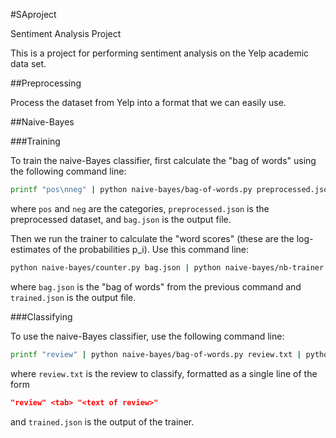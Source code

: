 #SAproject

Sentiment Analysis Project

This is a project for performing sentiment analysis on the Yelp academic data set. 


##Preprocessing

Process the dataset from Yelp into a format that we can easily use. 


##Naive-Bayes

###Training

To train the naive-Bayes classifier, first calculate the "bag of words" using the following command line:
```sh
printf "pos\nneg" | python naive-bayes/bag-of-words.py preprocessed.json > bag.json
```
where `pos` and `neg` are the categories, `preprocessed.json` is the preprocessed dataset, and `bag.json` is the output file.

Then we run the trainer to calculate the "word scores" (these are the log-estimates of the probabilities p_i). Use this command line:
```sh
python naive-bayes/counter.py bag.json | python naive-bayes/nb-trainer.py bag.json > trained.json
```
where `bag.json` is the "bag of words" from the previous command and `trained.json` is the output file.

###Classifying

To use the naive-Bayes classifier, use the following command line:
```sh
printf "review" | python naive-bayes/bag-of-words.py review.txt | python naive-bayes/nb-classifier.py trained.json
```
where `review.txt` is the review to classify, formatted as a single line of the form
```json
"review" <tab> "<text of review>"
```
and `trained.json` is the output of the trainer.
